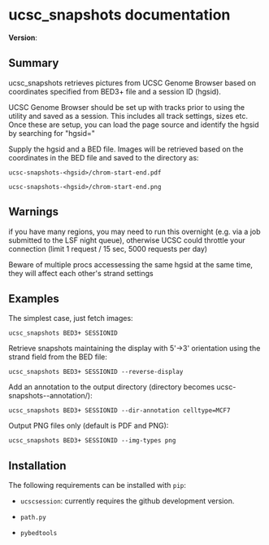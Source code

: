 # ucsc\_snapshots documentation

**Version**: 

## Summary

ucsc\_snapshots retrieves pictures from UCSC Genome Browser based on
coordinates specified from BED3+ file and a session ID (hgsid).

UCSC Genome Browser should be set up with tracks prior to using the
utility and saved as a session. This includes all track settings, sizes
etc.  Once these are setup, you can load the page source and identify the
hgsid by searching for "hgsid="

Supply the hgsid and a BED file. Images will be retrieved based on the
coordinates in the BED file and saved to the directory as:

    ucsc-snapshots-<hgsid>/chrom-start-end.pdf

    ucsc-snapshots-<hgsid>/chrom-start-end.png

## Warnings

if you have many regions, you may need to run this overnight (e.g. via a
job submitted to the LSF night queue), otherwise UCSC could throttle your
connection (limit 1 request / 15 sec, 5000 requests per day)

Beware of multiple procs accessessing the same hgsid at the same time,
they will affect each other's strand settings

## Examples

The simplest case, just fetch images:

    ucsc_snapshots BED3+ SESSIONID

Retrieve snapshots maintaining the display with 5'->3' orientation using
the strand field from the BED file:

    ucsc_snapshots BED3+ SESSIONID --reverse-display

Add an annotation to the output directory
(directory becomes ucsc-snapshots-<hgsid>-annotation/):

    ucsc_snapshots BED3+ SESSIONID --dir-annotation celltype=MCF7

Output PNG files only (default is PDF and PNG):

    ucsc_snapshots BED3+ SESSIONID --img-types png

## Installation

The following requirements can be installed with `pip`:

+ `ucscsession`: currently requires the github development version.

+ `path.py`

+ `pybedtools`

